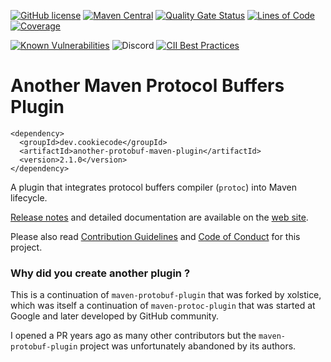 [![GitHub license](https://img.shields.io/badge/license-Apache%202-blue.svg)](https://github.com/sebastienvermeille/another-protobuf-maven-plugin/blob/master/LICENSE)
[![Maven Central](https://img.shields.io/maven-central/v/dev.cookiecode/protobuf-maven-plugin.svg)](https://mvnrepository.com/artifact/dev.cookiecode/protobuf-maven-plugin/)
[![Quality Gate Status](https://sonarcloud.io/api/project_badges/measure?project=sebastienvermeille_another-protobuf-maven-plugin&metric=alert_status)](https://sonarcloud.io/summary/new_code?id=sebastienvermeille_another-protobuf-maven-plugin)
[![Lines of Code](https://sonarcloud.io/api/project_badges/measure?project=sebastienvermeille_another-protobuf-maven-plugin&metric=ncloc)](https://sonarcloud.io/summary/new_code?id=sebastienvermeille_another-protobuf-maven-plugin)
[![Coverage](https://sonarcloud.io/api/project_badges/measure?project=sebastienvermeille_another-protobuf-maven-plugin&metric=coverage)](https://sonarcloud.io/summary/new_code?id=sebastienvermeille_another-protobuf-maven-plugin)

[![Known Vulnerabilities](https://snyk.io/test/github/sebastienvermeille/another-protobuf-maven-plugin/badge.svg)](https://snyk.io/test/github/sebastienvermeille/another-protobuf-maven-plugin)
![Discord](https://img.shields.io/discord/1004998701917421588?label=discord)
[![CII Best Practices](https://bestpractices.coreinfrastructure.org/projects/6337/badge)](https://bestpractices.coreinfrastructure.org/projects/6337)


# Another Maven Protocol Buffers Plugin

```
<dependency>
  <groupId>dev.cookiecode</groupId>
  <artifactId>another-protobuf-maven-plugin</artifactId>
  <version>2.1.0</version>
</dependency>
```

A plugin that integrates protocol buffers compiler (`protoc`) into Maven lifecycle.

[Release notes](https://another-protobuf-maven-plugin.cookiecode.dev/changes-report.html) and detailed documentation
are available on the [web site](https://another-protobuf-maven-plugin.cookiecode.dev/).

Please also read [Contribution Guidelines](docs/CONTRIBUTING.md) and [Code of Conduct](docs/CODE_OF_CONDUCT.md) for this project.


### Why did you create another plugin ?

This is a continuation of `maven-protobuf-plugin` that was forked by xolstice, which was itself a continuation of
`maven-protoc-plugin` that was started at Google and later developed by GitHub community.

I opened a PR years ago as many other contributors but the `maven-protobuf-plugin` project was unfortunately
abandoned by its authors.
